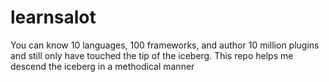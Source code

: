learnsalot
==========

You can know 10 languages, 100 frameworks, and author 10 million plugins and still only have touched the tip of the iceberg.  This repo helps me descend the iceberg in a methodical manner
